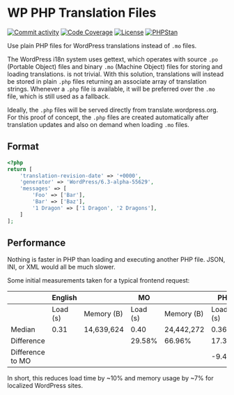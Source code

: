# WP PHP Translation Files

[![Commit activity](https://img.shields.io/github/commit-activity/m/swissspidy/wp-php-translation-files)](https://github.com/swissspidy/wp-php-translation-files/pulse/monthly)
[![Code Coverage](https://codecov.io/gh/swissspidy/wp-php-translation-files/branch/main/graph/badge.svg)](https://codecov.io/gh/swissspidy/wp-php-translation-files)
[![License](https://img.shields.io/github/license/swissspidy/wp-php-translation-files)](https://github.com/swissspidy/wp-php-translation-files/blob/main/LICENSE)
[![PHPStan](https://img.shields.io/badge/PHPStan-disabled-239922)](https://github.com/phpstan/phpstan)

Use plain PHP files for WordPress translations instead of `.mo` files.

The WordPress i18n system uses gettext, which operates with source `.po` (Portable Object) files and binary `.mo` (Machine Object) files for storing and loading translations. is not trivial.
With this solution, translations will instead be stored in plain `.php` files returning an associate array of translation strings.
Whenever a `.php` file is available, it will be preferred over the `.mo` file, which is still used as a fallback.

Ideally, the `.php` files will be served directly from translate.wordpress.org.
For this proof of concept, the `.php` files are created automatically after translation updates and also on demand when loading `.mo` files.

## Format

```php
<?php
return [
	'translation-revision-date' => '+0000',
	'generator' => 'WordPress/6.3-alpha-55629',
	'messages' => [
		'Foo' => ['Bar'],
		'Bar' => ['Baz'],
		'1 Dragon' => ['1 Dragon', '2 Dragons'],
	]
];
```

## Performance

Nothing is faster in PHP than loading and executing another PHP file. JSON, INI, or XML would all be much slower.

Some initial measurements taken for a typical frontend request:

  | English |   | MO |   | PHP |  
-- | -- | -- | -- | -- | -- | --
  | Load (s) | Memory (B) | Load (s) | Memory (B) | Load (s) | Memory (B)
Median | 0.31 | 14,639,624 | 0.40 | 24,442,272 | 0.36 | 22,852,584
Difference |   |   | 29.58% | 66.96% | 17.35% | 56.10%
Difference to MO  |   |   |   |   | -9.44% | -6.50%

In short, this reduces load time by ~10% and memory usage by ~7% for localized WordPress sites.
